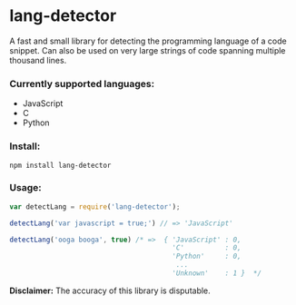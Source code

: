 lang-detector
=====
A fast and small library for detecting the programming language of a code snippet. Can also be used on very large strings of code spanning multiple thousand lines.

### Currently supported languages:
* JavaScript
* C
* Python

### Install:
```Shell
npm install lang-detector
```

### Usage:
```JavaScript
var detectLang = require('lang-detector');

detectLang('var javascript = true;') // => 'JavaScript'

detectLang('ooga booga', true) /* =>  { 'JavaScript' : 0,
                                        'C'          : 0,
                                        'Python'     : 0,
                                         ...
                                        'Unknown'    : 1 }  */

```

**Disclaimer:** The accuracy of this library is disputable.